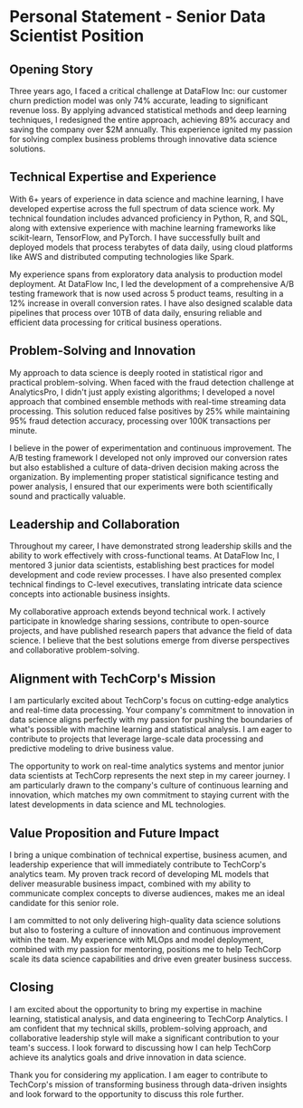 # Personal Statement - Senior Data Scientist Position

## Opening Story
Three years ago, I faced a critical challenge at DataFlow Inc: our customer churn prediction model was only 74% accurate, leading to significant revenue loss. By applying advanced statistical methods and deep learning techniques, I redesigned the entire approach, achieving 89% accuracy and saving the company over $2M annually. This experience ignited my passion for solving complex business problems through innovative data science solutions.

## Technical Expertise and Experience
With 6+ years of experience in data science and machine learning, I have developed expertise across the full spectrum of data science work. My technical foundation includes advanced proficiency in Python, R, and SQL, along with extensive experience with machine learning frameworks like scikit-learn, TensorFlow, and PyTorch. I have successfully built and deployed models that process terabytes of data daily, using cloud platforms like AWS and distributed computing technologies like Spark.

My experience spans from exploratory data analysis to production model deployment. At DataFlow Inc, I led the development of a comprehensive A/B testing framework that is now used across 5 product teams, resulting in a 12% increase in overall conversion rates. I have also designed scalable data pipelines that process over 10TB of data daily, ensuring reliable and efficient data processing for critical business operations.

## Problem-Solving and Innovation
My approach to data science is deeply rooted in statistical rigor and practical problem-solving. When faced with the fraud detection challenge at AnalyticsPro, I didn't just apply existing algorithms; I developed a novel approach that combined ensemble methods with real-time streaming data processing. This solution reduced false positives by 25% while maintaining 95% fraud detection accuracy, processing over 100K transactions per minute.

I believe in the power of experimentation and continuous improvement. The A/B testing framework I developed not only improved our conversion rates but also established a culture of data-driven decision making across the organization. By implementing proper statistical significance testing and power analysis, I ensured that our experiments were both scientifically sound and practically valuable.

## Leadership and Collaboration
Throughout my career, I have demonstrated strong leadership skills and the ability to work effectively with cross-functional teams. At DataFlow Inc, I mentored 3 junior data scientists, establishing best practices for model development and code review processes. I have also presented complex technical findings to C-level executives, translating intricate data science concepts into actionable business insights.

My collaborative approach extends beyond technical work. I actively participate in knowledge sharing sessions, contribute to open-source projects, and have published research papers that advance the field of data science. I believe that the best solutions emerge from diverse perspectives and collaborative problem-solving.

## Alignment with TechCorp's Mission
I am particularly excited about TechCorp's focus on cutting-edge analytics and real-time data processing. Your company's commitment to innovation in data science aligns perfectly with my passion for pushing the boundaries of what's possible with machine learning and statistical analysis. I am eager to contribute to projects that leverage large-scale data processing and predictive modeling to drive business value.

The opportunity to work on real-time analytics systems and mentor junior data scientists at TechCorp represents the next step in my career journey. I am particularly drawn to the company's culture of continuous learning and innovation, which matches my own commitment to staying current with the latest developments in data science and ML technologies.

## Value Proposition and Future Impact
I bring a unique combination of technical expertise, business acumen, and leadership experience that will immediately contribute to TechCorp's analytics team. My proven track record of developing ML models that deliver measurable business impact, combined with my ability to communicate complex concepts to diverse audiences, makes me an ideal candidate for this senior role.

I am committed to not only delivering high-quality data science solutions but also to fostering a culture of innovation and continuous improvement within the team. My experience with MLOps and model deployment, combined with my passion for mentoring, positions me to help TechCorp scale its data science capabilities and drive even greater business success.

## Closing
I am excited about the opportunity to bring my expertise in machine learning, statistical analysis, and data engineering to TechCorp Analytics. I am confident that my technical skills, problem-solving approach, and collaborative leadership style will make a significant contribution to your team's success. I look forward to discussing how I can help TechCorp achieve its analytics goals and drive innovation in data science.

Thank you for considering my application. I am eager to contribute to TechCorp's mission of transforming business through data-driven insights and look forward to the opportunity to discuss this role further.
